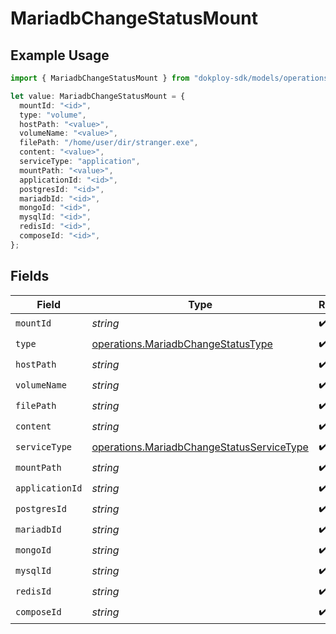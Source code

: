 # MariadbChangeStatusMount

## Example Usage

```typescript
import { MariadbChangeStatusMount } from "dokploy-sdk/models/operations";

let value: MariadbChangeStatusMount = {
  mountId: "<id>",
  type: "volume",
  hostPath: "<value>",
  volumeName: "<value>",
  filePath: "/home/user/dir/stranger.exe",
  content: "<value>",
  serviceType: "application",
  mountPath: "<value>",
  applicationId: "<id>",
  postgresId: "<id>",
  mariadbId: "<id>",
  mongoId: "<id>",
  mysqlId: "<id>",
  redisId: "<id>",
  composeId: "<id>",
};
```

## Fields

| Field                                                                                                  | Type                                                                                                   | Required                                                                                               | Description                                                                                            |
| ------------------------------------------------------------------------------------------------------ | ------------------------------------------------------------------------------------------------------ | ------------------------------------------------------------------------------------------------------ | ------------------------------------------------------------------------------------------------------ |
| `mountId`                                                                                              | *string*                                                                                               | :heavy_check_mark:                                                                                     | N/A                                                                                                    |
| `type`                                                                                                 | [operations.MariadbChangeStatusType](../../models/operations/mariadbchangestatustype.md)               | :heavy_check_mark:                                                                                     | N/A                                                                                                    |
| `hostPath`                                                                                             | *string*                                                                                               | :heavy_check_mark:                                                                                     | N/A                                                                                                    |
| `volumeName`                                                                                           | *string*                                                                                               | :heavy_check_mark:                                                                                     | N/A                                                                                                    |
| `filePath`                                                                                             | *string*                                                                                               | :heavy_check_mark:                                                                                     | N/A                                                                                                    |
| `content`                                                                                              | *string*                                                                                               | :heavy_check_mark:                                                                                     | N/A                                                                                                    |
| `serviceType`                                                                                          | [operations.MariadbChangeStatusServiceType](../../models/operations/mariadbchangestatusservicetype.md) | :heavy_check_mark:                                                                                     | N/A                                                                                                    |
| `mountPath`                                                                                            | *string*                                                                                               | :heavy_check_mark:                                                                                     | N/A                                                                                                    |
| `applicationId`                                                                                        | *string*                                                                                               | :heavy_check_mark:                                                                                     | N/A                                                                                                    |
| `postgresId`                                                                                           | *string*                                                                                               | :heavy_check_mark:                                                                                     | N/A                                                                                                    |
| `mariadbId`                                                                                            | *string*                                                                                               | :heavy_check_mark:                                                                                     | N/A                                                                                                    |
| `mongoId`                                                                                              | *string*                                                                                               | :heavy_check_mark:                                                                                     | N/A                                                                                                    |
| `mysqlId`                                                                                              | *string*                                                                                               | :heavy_check_mark:                                                                                     | N/A                                                                                                    |
| `redisId`                                                                                              | *string*                                                                                               | :heavy_check_mark:                                                                                     | N/A                                                                                                    |
| `composeId`                                                                                            | *string*                                                                                               | :heavy_check_mark:                                                                                     | N/A                                                                                                    |